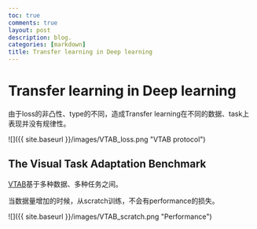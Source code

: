 ```yaml
---
toc: true
comments: true
layout: post
description: blog.
categories: [markdown]
title: Transfer learning in Deep learning
---
```

# Transfer learning in Deep learning

由于loss的非凸性、type的不同，造成Transfer learning在不同的数据、task上表现并没有规律性。

![]({{ site.baseurl }}/images/VTAB_loss.png "VTAB protocol")

## The Visual Task Adaptation Benchmark

[VTAB](https://ai.googleblog.com/2019/11/the-visual-task-adaptation-benchmark.html)基于多种数据、多种任务之间。

当数据量增加的时候，从scratch训练，不会有performance的损失。

![]({{ site.baseurl }}/images/VTAB_scratch.png "Performance")
